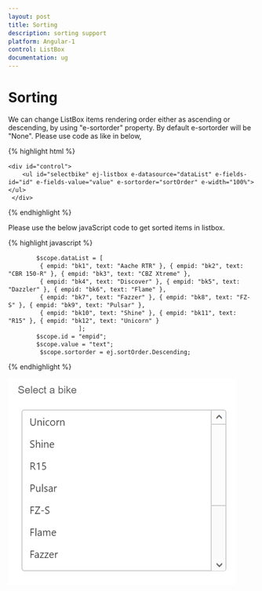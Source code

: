 ```yaml
---
layout: post
title: Sorting
description: sorting support
platform: Angular-1
control: ListBox
documentation: ug
---
```


# Sorting

We can change ListBox items rendering order either as ascending or descending, by using "e-sortorder" property. By default e-sortorder will be "None". Please use code as like in below,

 {% highlight html %}

    <div id="control">
        <ul id="selectbike" ej-listbox e-datasource="dataList" e-fields-id="id" e-fields-value="value" e-sortorder="sortOrder" e-width="100%"></ul>
     </div>

 {% endhighlight %} 

 Please use the below javaScript code to get sorted items in listbox.

 {% highlight javascript %}

            $scope.dataList = [
             { empid: "bk1", text: "Aache RTR" }, { empid: "bk2", text: "CBR 150-R" }, { empid: "bk3", text: "CBZ Xtreme" },
             { empid: "bk4", text: "Discover" }, { empid: "bk5", text: "Dazzler" }, { empid: "bk6", text: "Flame" },
             { empid: "bk7", text: "Fazzer" }, { empid: "bk8", text: "FZ-S" }, { empid: "bk9", text: "Pulsar" },
             { empid: "bk10", text: "Shine" }, { empid: "bk11", text: "R15" }, { empid: "bk12", text: "Unicorn" }
                        ];
            $scope.id = "empid";
            $scope.value = "text";
             $scope.sortorder = ej.sortOrder.Descending;

   {% endhighlight %}

   ![](Sorting-Images\img1.png)